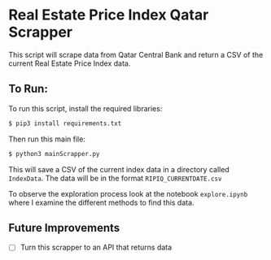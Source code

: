 # Real Estate Price Index Qatar Scrapper

This script will scrape data from Qatar Central Bank and return a CSV of the current Real Estate Price Index data.

## To Run:

To run this script, install the required libraries:

```bash
$ pip3 install requirements.txt
```

Then run this main file:

```bash
$ python3 mainScrapper.py
```

This will save a CSV of the current index data in a directory called `IndexData`. The data will be in the format `RIPIQ_CURRENTDATE.csv`

To observe the exploration process look at the notebook `explore.ipynb` where I examine the different methods to find this data.

## Future Improvements

- [ ] Turn this scrapper to an API that returns data
